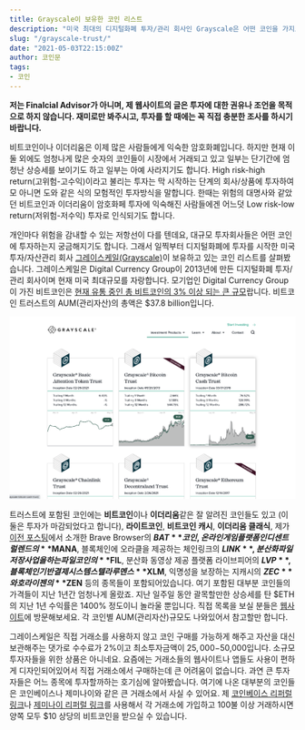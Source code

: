 ```yaml
---
title: Grayscale이 보유한 코인 리스트
description: "미국 최대의 디지털화폐 투자/관리 회사인 Grayscale은 어떤 코인을 가지고 있을까"
slug: "/grayscale-trust/"
date: "2021-05-03T22:15:00Z"
author: 코인문
tags: 
- 코인
---
```


**저는 Finalcial Advisor가 아니며, 제 웹사이트의 글은 투자에 대한 권유나 조언을 목적으로 하지 않습니다. 재미로만 봐주시고, 투자를 할 때에는 꼭 직접 충분한 조사를 하시기 바랍니다.**

비트코인이나 이더리움은 이제 많은 사람들에게 익숙한 암호화폐입니다. 하지만 현재 이 둘 외에도 엄청나게 많은 숫자의 코인들이 시장에서 거래되고 있고 일부는 단기간에 엄청난 상승세를 보이기도 하고 일부는 아예 사라지기도 합니다. High risk-high return(고위험-고수익)이라고 불리는 투자는 막 시작하는 단계의 회사/상품에 투자하여 모 아니면 도와 같은 식의 모험적인 투자방식을 말합니다. 한때는 위험의 대명사와 같았던 비트코인과 이더리움이 암호화페 투자에 익숙해진 사람들에겐 어느덧 Low risk-low return(저위험-저수익) 투자로 인식되기도 합니다. 

개인마다 위험을 감내할 수 있는 저항선이 다를 텐데요, 대규모 투자회사들은 어떤 코인에 투자하는지 궁금해지기도 합니다. 그래서 일찍부터 디지털화폐에 투자를 시작한 미국 투자/자산관리 회사 [그레이스케일(Grayscale)](http://grayscale.com/)이 보유하고 있는 코인 리스트를 살펴봤습니다. 그레이스케일은 Digital Currency Group이 2013년에 만든 디지털화폐 투자/관리 회사이며 현재 미국 최대규모를 자랑합니다. 모기업인 Digital Currency Group이 가진 비트코인은 [현재 유통 중인 총 비트코인의 3% 이상 되는 큰 규모](https://decrypt.co/69768/digital-currency-group-buying-750-million-in-gbtc-shares)랍니다. 비트코인 트러스트의 AUM(관리자산)의 총액은 $37.8 billion입니다.

![grayscale coins](all-products.png "출처: https://grayscale.com")

트러스트에 포함된 코인에는 **비트코인**이나 **이더리움**같은 잘 알려진 코인들도 있고 (이 둘은 투자가 마감되었다고 합니다), **라이트코인**, **비트코인 캐시**, **이더리움 클래식**, 제가 [이전 포스팅](../brave-browser/)에서 소개한 Brave Browser의 **$BAT** 코인, 온라인 게임 플랫폼인 디센트럴렌드의 **$MANA**, 블록체인에 오라클을 제공하는 체인링크의 **$LINK**, 분산화 파일 저장 사업을 하는 파일코인의 **$FIL**, 분산화 동영상 제공 플랫폼 라이브피어의 **$LVP**, 블록체인 기반 결제 시스템 스텔라 루멘스 **$XLM**, 익명성을 보장하는 지캐시의 **$ZEC**와 호라이젠의 **$ZEN** 등의 종목들이 포함되어있습니다. 여기 포함된 대부분 코인들의 가격들이 지난 1년간 엄청나게 올랐죠. 지난 일주일 동안 괄목할만한 상승세를 탄 $ETH의 지난 1년 수익률은 1400% 정도이니 놀라울 뿐입니다. 직접 목록을 보실 분들은 [웹사이트](https://grayscale.com/products/)에 방문해보세요. 각 코인별 AUM(관리자산)규모도 나와있어서 참고할만 합니다.

그레이스케일은 직접 거래소를 사용하지 않고 코인 구매를 가능하게 해주고 자산을 대신 보관해주는 댓가로 수수료가 2%이고 최소투자금액이 $25,000-$50,000입니다. 소규모 투자자들을 위한 상품은 아니네요. 요즘에는 거래소들의 웹사이트나 앱들도 사용이 편하게 디자인되어있어서 직접 거래소에서 구매하는데 큰 어려움이 없습니다. 과연 큰 투자자들은 어느 종목에 투자할까하는 호기심에 알아봤습니다. 여기에 나온 대부분의 코인들은 코인베이스나 제미나이와 같은 큰 거래소에서 사실 수 있어요. 제 [코인베이스 리퍼럴 링크](https://www.coinbase.com/join/lee_s5c9)나 [제미나이 리퍼럴 링크](https://www.gemini.com/share/4qgkrzkcl)를 사용해서 각 거래소에 가입하고 100불 이상 거래하시면 양쪽 모두 $10 상당의 비트코인을 받으실 수 있습니다. 
